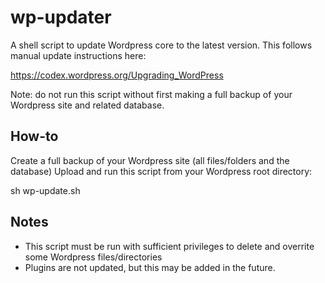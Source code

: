 # wp-updater
A shell script to update Wordpress core to the latest version. This follows manual update instructions here:

https://codex.wordpress.org/Upgrading_WordPress

Note: do not run this script without first making a full backup of your Wordpress site and related database.

## How-to

Create a full backup of your Wordpress site (all files/folders and the database)
Upload and run this script from your Wordpress root directory:

sh wp-update.sh

## Notes

* This script must be run with sufficient privileges to delete and overrite some Wordpress files/directories
* Plugins are not updated, but this may be added in the future.
